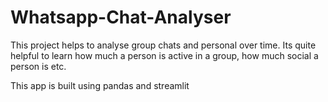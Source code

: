 # Whatsapp-Chat-Analyser
This project helps to analyse group chats and personal over time. Its quite helpful to learn how much a person is active in a group, how much social a person is etc.

This app is built using pandas and streamlit
